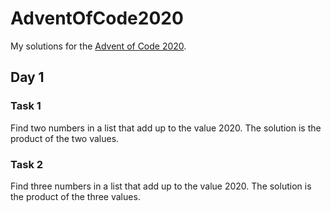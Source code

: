 # AdventOfCode2020
My solutions for the [Advent of Code 2020](https://github.com/felixmark/AdventOfCode2020).

## Day 1
### Task 1
Find two numbers in a list that add up to the value 2020.
The solution is the product of the two values.
### Task 2
Find three numbers in a list that add up to the value 2020.
The solution is the product of the three values.
